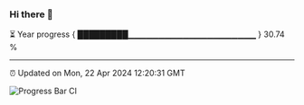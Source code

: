 ### Hi there 👋

⏳ Year progress { █████████▁▁▁▁▁▁▁▁▁▁▁▁▁▁▁▁▁▁▁▁▁ } 30.74 %

---

⏰ Updated on Mon, 22 Apr 2024 12:20:31 GMT

![Progress Bar CI](https://github.com/liununu/liununu/workflows/Progress%20Bar%20CI/badge.svg)
